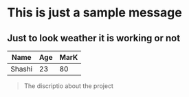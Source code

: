 # This is just a sample message
## Just to look weather it is working or not
|Name       | Age       |MarK       |
|-----------|-----------|-----------|
|Shashi     |23         |80         |

>The discriptio about the project
